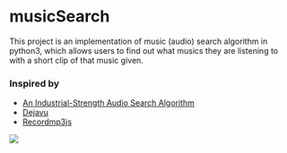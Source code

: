 # musicSearch
This project is an implementation of music (audio) search algorithm in python3, which allows users to find out what musics they are listening to with a short clip of that music given.

### Inspired by 
* [An Industrial-Strength Audio Search Algorithm ](http://www.ee.columbia.edu/~dpwe/papers/Wang03-shazam.pdf)  
* [Dejavu](https://github.com/worldveil/dejavu)
* [Recordmp3js](https://github.com/Audior/Recordmp3js)

![](https://i.imgur.com/FHyQCAE.png)
